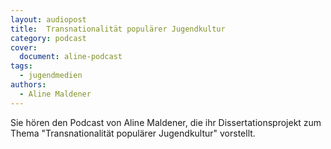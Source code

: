 ```yaml
---
layout: audiopost
title:  Transnationalität populärer Jugendkultur
category: podcast
cover:
  document: aline-podcast
tags:
  - jugendmedien
authors:
  - Aline Maldener
---
```

Sie hören den Podcast von Aline Maldener, die ihr Dissertationsprojekt zum Thema "Transnationalität populärer Jugendkultur" vorstellt.
